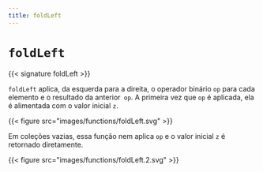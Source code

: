 ```yaml
---
title: foldLeft
---
```


# `foldLeft`

{{< signature foldLeft >}}

`foldLeft` aplica, da esquerda para a direita, o operador binário `op` para cada elemento e o resultado da anterior` op`.
A primeira vez que `op` é aplicada, ela é alimentada com o valor inicial `z`.

{{< figure src="images/functions/foldLeft.svg" >}}

Em coleções vazias, essa função nem aplica `op` e o valor inicial `z` é retornado diretamente.

{{< figure src="images/functions/foldLeft.2.svg" >}}

